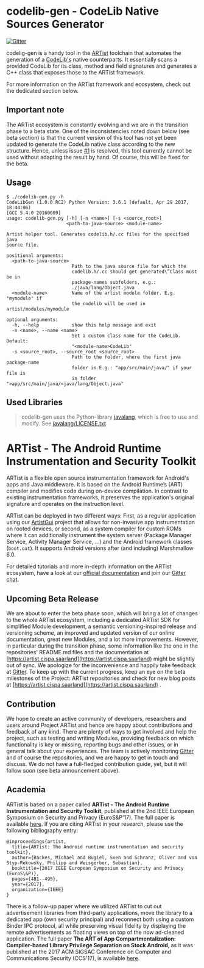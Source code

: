 # codelib-gen - CodeLib Native Sources Generator 

[![Gitter](https://badges.gitter.im/Project-ARTist/meta.svg)](https://gitter.im/project-artist/Lobby?utm_source=badge&utm_medium=badge&utm_campaign=pr-badge&utm_content=body_badge)


codelig-gen is a handy tool in the [ARTist](https://github.com/Project-ARTist/ARTist) toolchain that automates the generation of a [CodeLib's](https://github.com/Project-ARTist/CodeLib) native counterparts. It essentially scans a provided CodeLib for its class, method and field signatures and generates a C++ class that exposes those to the ARTist framework. 

For more information on the ARTist framework and ecosystem, check out the dedicated section below. 

## Important note

The ARTist ecosystem is constantly evolving and we are in the transition phase to a beta state. One of the inconsistencies noted down below (see beta section) is that the current version of this tool has not yet been updated to generate the CodeLib native class according to the new structure. Hence, unless issue [#1](https://github.com/Project-ARTist/codelib-gen/issues/1) is resolved, this tool currently cannot be used without adapting the result by hand. Of course, this will be fixed for the beta. 

## Usage

```
$ ./codelib-gen.py -h
CodeLibGen (1.0.0 RC2) Python Version: 3.6.1 (default, Apr 29 2017, 18:44:06) 
[GCC 5.4.0 20160609]
usage: codelib-gen.py [-h] [-n <name>] [-s <source_root>]
                      <path-to-java-source> <module-name>

Artist helper tool. Generates codelib.h/.cc files for the specified java
source file.

positional arguments:
  <path-to-java-source>
                        Path to the java source file for which the
                        codelib.h/.cc should get generated\”Class must be in
                        package-names subfolders, e.g.:
                        ./java/lang/Object.java
  <module-name>         Name of the artist module folder. E.g. "mymodule" if
                        the codelib will be used in artist/modules/mymodule

optional arguments:
  -h, --help            show this help message and exit
  -n <name>, --name <name>
                        Set a custom class name for the CodeLib. Default:
                        "<module-name>CodeLib"
  -s <source_root>, --source_root <source_root>
                        Path to the folder, where the first java package-name
                        folder is.E.g.: "app/src/main/java/" if your file is
                        in folder ">app/src/main/java/<java/lang/Object.java"

```

## Used Libraries

> codelib-gen uses the Python-library [javalang](https://github.com/c2nes/javalang), which is free to use and modify.
> See [javalang/LICENSE.txt](javalang/LICENSE.txt)


# ARTist - The Android Runtime Instrumentation and Security Toolkit

ARTist is a flexible open source instrumentation framework for Android's apps and Java middleware. It is based on the Android Runtime’s (ART) compiler and modifies code during on-device compilation. In contrast to existing instrumentation frameworks, it preserves the application's original signature and operates on the instruction level. 

ARTist can be deployed in two different ways: First, as a regular application using our [ArtistGui](https://github.com/Project-ARTist/ArtistGui) project that allows for non-invasive app instrumentation on rooted devices, or second, as a system compiler for custom ROMs where it can additionally instrument the system server (Package Manager Service, Activity Manager Service, ...) and the Android framework classes (```boot.oat```). It supports Android versions after (and including) Marshmallow 6.0. 

For detailed tutorials and more in-depth information on the ARTist ecosystem, have a look at our [official documentation](https://artist.cispa.saarland) and join our [Gitter chat](https://gitter.im/project-artist/Lobby).

## Upcoming Beta Release

We are about to enter the beta phase soon, which will bring a lot of changes to the whole ARTist ecosystem, including a dedicated ARTist SDK for simplified Module development, a semantic versioning-inspired release and versioning scheme, an improved and updated version of our online documentation, great new Modules, and a lot more improvements. However, in particular during the transition phase, some information like the one in the repositories' README.md files and the documentation at [https://artist.cispa.saarland](https://artist.cispa.saarland) might be slightly out of sync. We apologize for the inconvenience and happily take feedback at [Gitter](https://gitter.im/project-artist/Lobby). To keep up with the current progress, keep an eye on the beta milestones of the Project: ARTist repositories and check for new blog posts at [https://artist.cispa.saarland](https://artist.cispa.saarland) . 

## Contribution

We hope to create an active community of developers, researchers and users around Project ARTist and hence are happy about contributions and feedback of any kind. There are plenty of ways to get involved and help the project, such as testing and writing Modules, providing feedback on which functionality is key or missing, reporting bugs and other issues, or in general talk about your experiences. The team is actively monitoring [Gitter](https://gitter.im/project-artist/) and of course the repositories, and we are happy to get in touch and discuss. We do not have a full-fledged contribution guide, yet, but it will follow soon (see beta announcement above). 

## Academia

ARTist is based on a paper called **ARTist - The Android Runtime Instrumentation and Security Toolkit**, published at the 2nd IEEE European Symposium on Security and Privacy (EuroS&P'17). The full paper is available [here](https://artist.cispa.saarland/res/papers/ARTist.pdf). If you are citing ARTist in your research, please use the following bibliography entry:

```
@inproceedings{artist,
  title={ARTist: The Android runtime instrumentation and security toolkit},
  author={Backes, Michael and Bugiel, Sven and Schranz, Oliver and von Styp-Rekowsky, Philipp and Weisgerber, Sebastian},
  booktitle={2017 IEEE European Symposium on Security and Privacy (EuroS\&P)},
  pages={481--495},
  year={2017},
  organization={IEEE}
}
```

There is a follow-up paper where we utilized ARTist to cut out advertisement libraries from third-party applications, move the library to a dedicated app (own security principal) and reconnect both using a custom Binder IPC protocol, all while preserving visual fidelity by displaying the remote advertisements as floating views on top of the now ad-cleaned application. The full paper **The ART of App Compartmentalization: Compiler-based Library Privilege Separation on Stock Android**, as it was published at the 2017 ACM SIGSAC Conference on Computer and Communications Security (CCS'17), is available [here](https://artist.cispa.saarland/res/papers/CompARTist.pdf).
